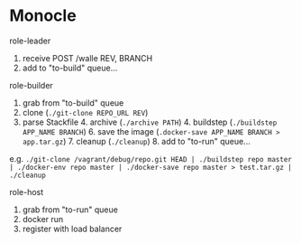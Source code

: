 Monocle
====

role-leader

1. receive POST /walle REV, BRANCH
2. add to "to-build" queue...

role-builder

1. grab from "to-build" queue
2. clone (`./git-clone REPO_URL REV`)
3. parse Stackfile
	4. archive (`./archive PATH`)
	4. buildstep (`./buildstep APP_NAME BRANCH`)
	6. save the image (`.docker-save APP_NAME BRANCH > app.tar.gz`)
	7. cleanup (`./cleanup`)
	8. add to "to-run" queue...

e.g. `./git-clone /vagrant/debug/repo.git HEAD | ./buildstep repo master | ./docker-env repo master | ./docker-save repo master > test.tar.gz | ./cleanup`

role-host

1. grab from "to-run" queue
2. docker run
3. register with load balancer